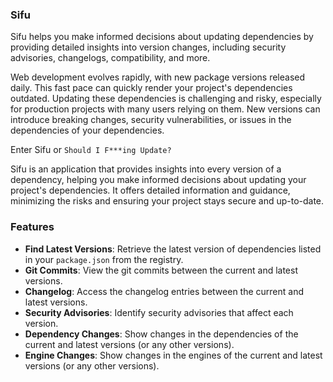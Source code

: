 ### Sifu

Sifu helps you make informed decisions about updating dependencies by providing detailed insights into version changes, including security advisories, changelogs, compatibility, and more.

Web development evolves rapidly, with new package versions released daily. This fast pace can quickly render your project's dependencies outdated. Updating these dependencies is challenging and risky, especially for production projects with many users relying on them. New versions can introduce breaking changes, security vulnerabilities, or issues in the dependencies of your dependencies.

Enter Sifu or `Should I F***ing Update?`

Sifu is an application that provides insights into every version of a dependency, helping you make informed decisions about updating your project's dependencies. It offers detailed information and guidance, minimizing the risks and ensuring your project stays secure and up-to-date.

### Features

- **Find Latest Versions**: Retrieve the latest version of dependencies listed in your `package.json` from the registry.
- **Git Commits**: View the git commits between the current and latest versions.
- **Changelog**: Access the changelog entries between the current and latest versions.
- **Security Advisories**: Identify security advisories that affect each version.
- **Dependency Changes**: Show changes in the dependencies of the current and latest versions (or any other versions).
- **Engine Changes**: Show changes in the engines of the current and latest versions (or any other versions).